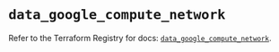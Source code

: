# `data_google_compute_network`

Refer to the Terraform Registry for docs: [`data_google_compute_network`](https://registry.terraform.io/providers/hashicorp/google/5.21.0/docs/data-sources/compute_network).
